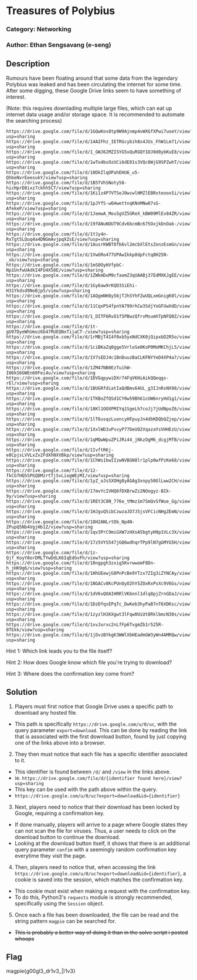 # Treasures of Polybius
### Category: Networking
### Author: Ethan Sengsavang (e-seng)

## Description
Rumours have been floating around that some data from the legendary Polybius
was leaked and has been circulating the internet for some time. After some
digging, these Google Drive links seem to have something of interest.

(Note: this requires downlading multiple large files, which can eat up internet
data usage and/or storage space. It is recommended to automate the searching
process)

```
https://drive.google.com/file/d/1GQwKov8tp9W9Ajnmp4vWXGfXPwi7uoeY/view?usp=sharing
https://drive.google.com/file/d/14AIFhz_IETRGcybih8s4JUs_FhW1Lm71/view?usp=sharing
https://drive.google.com/file/d/1_GWJ62MZISYG5xQuRGQY1OJ0d8ybKuE8/view?usp=sharing
https://drive.google.com/file/d/1wTo4bsOzUCi6dE01s3VQc8WjG9SPZwhT/view?usp=sharing
https://drive.google.com/file/d/10DkIlqOPahEHU6_u5-QhbeNvrEeesukY/view?usp=sharing
https://drive.google.com/file/d/1B5TVhSNoty58-hicHprD8ixz7ckhh5CT/view?usp=sharing
https://drive.google.com/file/d/1Ki1z4P7VTSeJ0wcwlHMZlEBRxteooxSi/view?usp=sharing
https://drive.google.com/file/d/1pJYfS-w6HwettnqKNnMNw07sG-AfekeP/view?usp=sharing
https://drive.google.com/file/d/1JemwA_MouSgVZ5GReX_kBW09MlEv84ZR/view?usp=sharing
https://drive.google.com/file/d/19fANuNOUT9Cdv6bcmBc675OxjkDnOab-/view?usp=sharing
https://drive.google.com/file/d/1YJy4n-RxTgt5LQuq4a4DNGmAvjpqXZsE/view?usp=sharing
https://drive.google.com/file/d/1AusrKWBT8fb6vl2mcbXlEtsZonzEsmGn/view?usp=sharing
https://drive.google.com/file/d/1VwGRo477UPAwIkkp8dpFctq8H25N-_xb/view?usp=sharing
https://drive.google.com/file/d/1mS0OyHVfpbC-Np1UnfwUAdkI4FU4X58E/view?usp=sharing
https://drive.google.com/file/d/1ZWkmDuM9cfaomZ3qUAABj37EdMXKJgEE/view?usp=sharing
https://drive.google.com/file/d/1Gy6aw9rKQD3SiEhi-H31Ykdsd9NoBjp5/view?usp=sharing
https://drive.google.com/file/d/1AQgmNH8y56jTJhSYhFZwUQLxmGnigK0l/view?usp=sharing
https://drive.google.com/file/d/11CqxPS4fpnYA799rhCw3SdjYoGFUwXdD/view?usp=sharing
https://drive.google.com/file/d/1_DITF6RvO1f5PBwzQfrvMsumhTpNFQ0Z/view?usp=sharing
https://drive.google.com/file/d/1t-gU97DyeWhUmoz6b47RUEQNxTijaCT-/view?usp=sharing
https://drive.google.com/file/d/1rMBjT4I4f0xb5yxNdCXK0jQipxbD2R5o/view?usp=sharing
https://drive.google.com/file/d/1ciBKaZq0gge5VrloSe0KoP0MoMKChjL5/view?usp=sharing
https://drive.google.com/file/d/1V7sEDJ4c1BnDuuzBaCLKFNYYeD4XP4a7/view?usp=sharing
https://drive.google.com/file/d/1ZM47NB0EzTuihW-I06kS6GWEn60Fei4u/view?usp=sharing
https://drive.google.com/file/d/1DVGqpywiDXr74FqVKHiAikQQeqgs-rEl/view?usp=sharing
https://drive.google.com/file/d/1BUGRfdiatIaQdBmv64UL_g3IJnRsNX98/view?usp=sharing
https://drive.google.com/file/d/1TKBoZfQSd1CY0w59Bh61cUW6nryHd1g1/view?usp=sharing
https://drive.google.com/file/d/18Kl1OOXPMIYq1SgeLh7coJj7jUdNpoZ6/view?usp=sharing
https://drive.google.com/file/d/1lT6usqzLuoncyHFpuyJn4dbKDQbQZjep/view?usp=sharing
https://drive.google.com/file/d/1XxlWD3uPsvyP77DeUO2VqazaYsVHHEzU/view?usp=sharing
https://drive.google.com/file/d/1qMQwWpuZPiJRi44_jNkzOgM6_dcgjMfB/view?usp=sharing
https://drive.google.com/file/d/1IvftRKj-e8CpjsLVVLxZv2FdXhNXVBkp/view?usp=sharing
https://drive.google.com/file/d/1ChWs1bwIIzwNVBGN8lr1plp0wfPzKe68/view?usp=sharing
https://drive.google.com/file/d/12-fkCGfHQ5SPGQDMzrtTjSvLiogWEzMI/view?usp=sharing
https://drive.google.com/file/d/1yZ_oJsSXOHg8yAGAg3xnpy50GlLww2CH/view?usp=sharing
https://drive.google.com/file/d/17mvYcIVHQ6fDXBrwZz2NOogyz-BIk-9y/view?usp=sharing
https://drive.google.com/file/d/1REt3C8N_776o_tMmz1m7SmQvSfWue_Gg/view?usp=sharing
https://drive.google.com/file/d/1HJgvQ5ibCzwzaJD7J5jsVFCicNHgZEmN/view?usp=sharing
https://drive.google.com/file/d/18H2ANLrtDb_Np4N-ZPupQ5Nb4VgjHb1Z/view?usp=sharing
https://drive.google.com/file/d/1qv3PrC9miGXW7zHXsA5bgtyH9p1VLc3X/view?usp=sharing
https://drive.google.com/file/d/17z5VYS547jGQ6wdhqrTPp9lN7gGMYG5H/view?usp=sharing
https://drive.google.com/file/d/1z-Qjf_KoyY8orDMLTYwDdLK6IqEdGvFh/view?usp=sharing
https://drive.google.com/file/d/10ngpgh3zxig5KvrwwomF8Dn-h_jHK9g6/view?usp=sharing
https://drive.google.com/file/d/1HhUEewjG0PnPcBe9YTzx7ZIg3iZYNCAy/view?usp=sharing
https://drive.google.com/file/d/1NGACv8KcPUnOyO2hY5ZOxRxPsXc9V6Gs/view?usp=sharing
https://drive.google.com/file/d/1dV6vQOAIHRRlVKbnnl1dlq8pjZrnGDaJ/view?usp=sharing
https://drive.google.com/file/d/1DzDfqsEPqTc_DwKeb3hyPaB7nT6XDKsc/view?usp=sharing
https://drive.google.com/file/d/1zyzlH1KXgwt3lFqw0UiUt8RklbmcN30s/view?usp=sharing
https://drive.google.com/file/d/1xvJurxc2nLfFp6TvgmZb1r525R-0TEkk/view?usp=sharing
https://drive.google.com/file/d/1jDvzBYkgK3WWlXbHEadmGW3yWn4AMRQw/view?usp=sharing
```

Hint 1: Which link leads you to the file itself?

Hint 2: How does Google know which file you're trying to download?

Hint 3: Where does the confirmation key come from?

## Solution
1. Players must first notice that Google Drive uses a specific path to download
any hosted file.
 * This path is specifically `https://drive.google.com/u/0/uc`, with the query
parameter `export=download`. This can be done by reading the link that is
associated with the first download button, found by just copying one of the
links above into a browser.
2. They then must notice that each file has a specific identifier associated to
it.
 * This identifier is found between `/d/` and `/view` in the links above.
 * ie. `https://drive.google.com/file/d/{identifier found here}/view?usp=sharing`
 * This key can be used with the path above within the query.
 * `https://drive.google.com/u/0/uc?export=download&id={identifier}`
3. Next, players need to notice that their download has been locked by Google,
requiring a confirmation key.
 * If done manually, players will arrive to a page where Google states they can
not scan the file for viruses. Thus, a user needs to click on the download
button to continue the download. 
 * Looking at the download button itself, it shows that there is an additional
query parameter `confim` with a seemingly random confirmation key everytime they
visit the page.
4. Then, players need to notice that, when accessing the link
`https://drive.google.com/u/0/uc?export=download&id={identifier}`, a cookie
is saved into the session, which matches the confirmation key. 
 * This cookie must exist when making a request with the confirmation key.
 * To do this, Python3's `requests` module is strongly recommended, specifically
using the `Session` object.
5. Once each a file has been downloaded, the file can be read and the string
pattern `magpie` can be searched for.
 * ~~This is probably a better way of doing it than in the solve script i posted whoops~~

## Flag
magpie{g00gl3_dr1v3_|)1v3}
